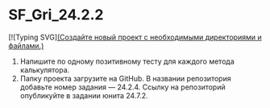 # SF_Gri_24.2.2

[![Typing SVG][(Создайте новый проект с необходимыми директориями и файлами.)](https://git.io/typing-svg)

1. Напишите по одному позитивному тесту для каждого метода калькулятора.
2. Папку проекта загрузите на GitHub. В названии репозитория добавьте номер задания — 24.2.4. Ссылку на репозиторий опубликуйте в задании юнита 24.7.2.
